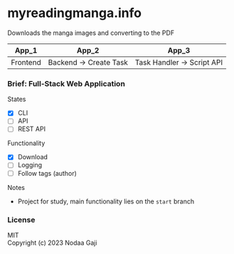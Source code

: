 # myreadingmanga.info
Downloads the manga images and converting to the PDF

| App_1 | App_2 | App_3 |
| :---: | :---: | :---: |
| Frontend | Backend -> Create Task | Task Handler -> Script API |

### Brief: Full-Stack Web Application
States
- [x] CLI
- [ ] API
- [ ] REST API

Functionality
- [x] Download
- [ ] Logging
- [ ] Follow tags (author)

Notes
- Project for study, main functionality lies on the `start` branch

### License
MIT
<br />
Copyright (c) 2023 Nodaa Gaji

